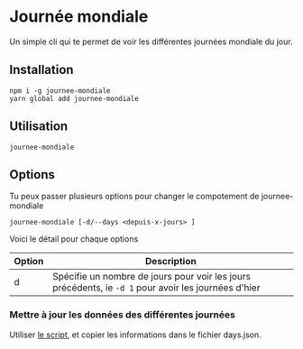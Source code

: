 # Journée mondiale

Un simple cli qui te permet de voir les différentes journées mondiale du jour.

## Installation

```shell
npm i -g journee-mondiale
yarn global add journee-mondiale
```

## Utilisation

```shell
journee-mondiale
```

## Options

Tu peux passer plusieurs options pour changer le compotement de journee-mondiale

```shell
journee-mondiale [-d/--days <depuis-x-jours> ] 
```

Voici le détail pour chaque options

| Option | Description |
| --- | --- |
| d | Spécifie un nombre de jours pour voir les jours précédents, ie `-d 1` pour avoir les journées d'hier |


### Mettre à jour les données des différentes journées   

Utiliser [le script](https://gist.github.com/Kmaschta/b6e17a2b7f5620feb03c00674027467a), et copier les informations dans le fichier days.json.
